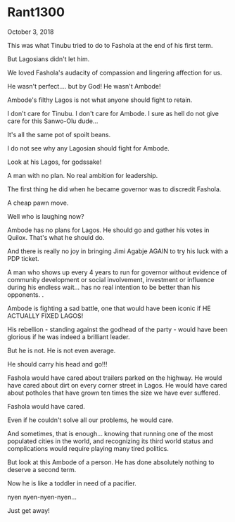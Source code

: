 # Rant1300


October 3, 2018

This was what Tinubu tried to do to Fashola at the end of his first term.

But Lagosians didn't let him.

We loved Fashola's audacity of compassion and lingering affection for us.

He wasn't perfect.... but by God! He wasn't Ambode!

Ambode's filthy Lagos is not what anyone should fight to retain.

I don't care for Tinubu. I don't care for Ambode. I sure as hell do not give care for this Sanwo-Olu dude...

It's all the same pot of spoilt beans.

I do not see why any Lagosian should fight for Ambode.

Look at his Lagos, for godssake!

A man with no plan. No real ambition for leadership.

The first thing he did when he became governor was to discredit Fashola. 

A cheap pawn move.

Well who is laughing now?

Ambode has no plans for Lagos. He should go and gather his votes in Quilox. That's what he should do.

And there is really no joy in bringing Jimi Agabje AGAIN to try his luck with a PDP ticket.

A man who shows up every 4 years to run for governor without evidence of community development or social involvement, investment or influence during his endless wait... has no real intention to be better than his opponents.
.

Ambode is fighting a sad battle, one that would have been iconic if HE ACTUALLY FIXED LAGOS!

His rebellion - standing against the godhead of the party - would have been glorious if he was indeed a brilliant leader.

But he is not. He is not even average.

He should carry his head and go!!!

Fashola would have cared about trailers parked on the highway. He would have cared about dirt on every corner street in Lagos. He would have cared about potholes that have grown ten times the size we have ever suffered.

Fashola would have cared.

Even if he couldn't solve all our problems, he would care.

And sometimes, that is enough... knowing that running one of the most populated cities in the world, and recognizing its third world status and complications would require playing many tired politics.

But look at this Ambode of a person. He has done absolutely nothing to deserve a second term. 

Now he is like a toddler in need of a pacifier.

nyen nyen-nyen-nyen... 

Just get away!